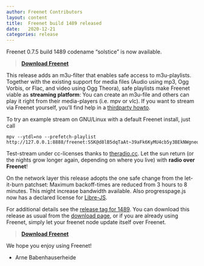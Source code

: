 ```yaml
---
author: Freenet Contributors
layout: content
title:  Freenet build 1489 released
date:   2020-12-21
categories: release
---
```

Freenet 0.7.5 build 1489 codename “solstice” is now available.


> **[Download Freenet][download page]**


This release adds an m3u-filter that enables safe access to m3u-playlists.
Together with the existing support for media files (Audio using mp3,
Ogg Vorbis, or Flac, and video using Ogg Theora), safe playlists make
Freenet viable as **streaming platform**: You can create an m3u-file
and others can play it right from their media-players (i.e. mpv or
vlc). If you want to stream via Freenet yourself, you’ll find help in
a [thirdparty howto][streaming-howto].

To try an example stream on GNU/Linux with a default Freenet install, just call

    mpv --ytdl=no --prefetch-playlist http://127.0.0.1:8888/freenet:SSK@d8lB5dqTaAt~39aFk6KyMU4cb5y3BEkNWgneouaVq0g,P~pzGxzDr08D7NfzKkKOvRHGf3jXUAr7lavnZfszflc,AQACAAE/stream.m3u

Test-stream under cc-licenses thanks to [theradio.cc][]. Let the sun return (or the nights grow longer again, depending on where you live) with **radio over Freenet**!


On the network layer this release adopts
the one safe change from the let-it-burn patchset: 
Maximum backoff-times are reduced from 3 hours to 8 minutes.
This might increase bandwidth available.
Also progresspage.js now has a declared license for [Libre-JS][].


For additional details see the [release tag for 1489][releasetag1489].
You can download this release as usual from the [download page][],
or if you are already using Freenet, simply let your freenet node
update itself over Freenet.


> **[Download Freenet][download page]**


We hope you enjoy using Freenet!


- Arne Babenhauserheide

[releasetag1489]: https://github.com/hyphanet/fred/releases/tag/build01489
[download page]: pages/download.html
[Libre-JS]: https://www.gnu.org/software/librejs/
[streaming-howto]: https://www.draketo.de/software/stream-over-freenet.html
[theradio.cc]: https://theradio.cc/
